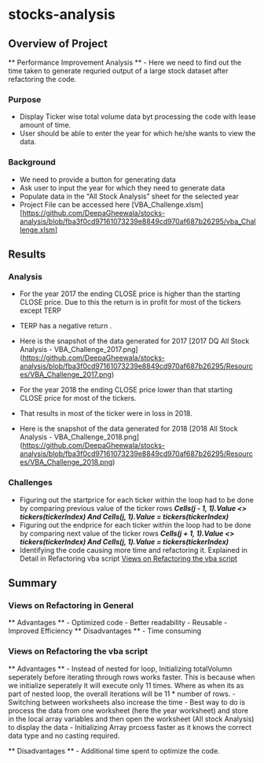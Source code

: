# stocks-analysis

## Overview of Project
** Performance Improvement Analysis ** - Here we need to find out the time taken to generate requried output of a large stock dataset after refactoring the code.
 
### Purpose
 * Display Ticker wise total volume data byt processing the code with lease amount of time.
 * User should be able to enter the year for which he/she wants to view the data.


### Background
 * We need to provide a button for generating data
 * Ask user to input the year for which they need to generate data
 * Populate data in the "All Stock Analysis" sheet for the selected year
 * Project File can be accessed here [VBA_Challenge.xlsm] [https://github.com/DeepaGheewala/stocks-analysis/blob/fba3f0cd97161073239e8849cd970af687b26295/vba_Challenge.xlsm]

## Results

### Analysis
 * For the year 2017 the ending CLOSE price is higher than the starting CLOSE price. Due to this the return is in profit for most of the tickers except TERP
 * TERP has a negative return .
 * Here is the snapshot of the data generated for 2017 [2017 DQ All Stock Analysis - VBA_Challenge_2017.png] (https://github.com/DeepaGheewala/stocks-analysis/blob/fba3f0cd97161073239e8849cd970af687b26295/Resources/VBA_Challenge_2017.png)

 * For the year 2018 the ending CLOSE price lower than that starting CLOSE price for most of the tickers. 
 * That results in most of the ticker were in loss in 2018.
 * Here is the snapshot of the data generated for 2018 [2018 All Stock Analysis - VBA_Challenge_2018.png] (https://github.com/DeepaGheewala/stocks-analysis/blob/fba3f0cd97161073239e8849cd970af687b26295/Resources/VBA_Challenge_2018.png) 

### Challenges
 * Figuring out the startprice for each ticker within the loop had to be done by comparing previous value of the ticker rows 
 ***Cells(j - 1, 1).Value <> tickers(tickerIndex) And Cells(j, 1).Value = tickers(tickerIndex)***
 * Figuring out the endprice for each ticker within the loop had to be done by comparing next value of the ticker rows 
 ***Cells(j + 1, 1).Value <> tickers(tickerIndex) And Cells(j, 1).Value = tickers(tickerIndex)***
 * Identifying the code causing more time and refactoring it. Explained in Detail in Refactoring vba script [Views on Refactoring the vba script](###Refactoring-the-vba-script)

 
    

## Summary
 ### Views on Refactoring in General
 ** Advantages **
	- Optimized code
 	- Better readability 
	- Reusable 
	- Improved Efficiency
 ** Disadvantages **
	- Time consuming

 ### Views on Refactoring the vba script 
  ** Advantages **
	- Instead of nested for loop, Initializing totalVolumn seperately before iterating through rows works faster. This is because when we initialize seperately it will execute only 11 times. Where as when its as part of nested loop, the overall iterations will be 11 * number of rows.
	- Switching between worksheets also increase the time - Best way to do is process the data from one worksheet (here the year worksheet) and store in the local array variables and then open the worksheet (All stock Analysis) to display the data 
	- Initializing Array prcoess faster as it knows the correct data type and no casting required.

 ** Disadvantages **
	- Additional time spent to optimize the code.
